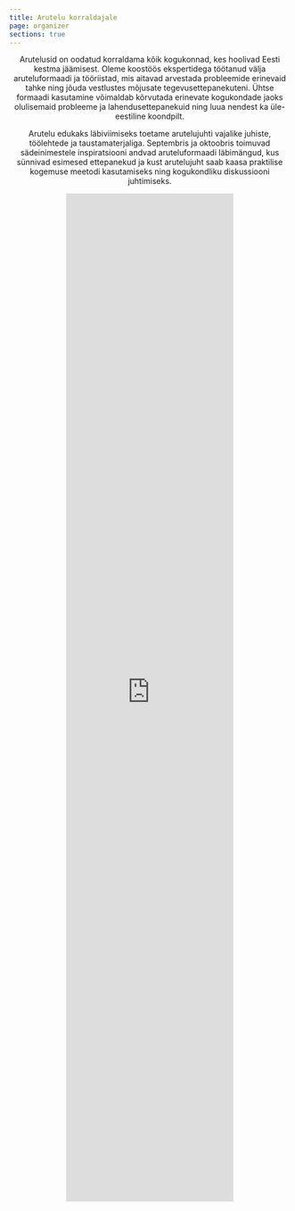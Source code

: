 ```yaml
---
title: Arutelu korraldajale
page: organizer
sections: true
---
```

<section class="white-section text-section"><center>

Arutelusid on oodatud korraldama kõik kogukonnad, kes hoolivad Eesti kestma jäämisest. Oleme koostöös ekspertidega töötanud välja aruteluformaadi ja tööriistad, mis aitavad arvestada probleemide erinevaid tahke ning jõuda vestlustes mõjusate tegevusettepanekuteni. Ühtse formaadi kasutamine võimaldab kõrvutada erinevate kogukondade jaoks olulisemaid probleeme ja lahendusettepanekuid ning luua nendest ka üle-eestiline koondpilt.

Arutelu edukaks läbiviimiseks toetame arutelujuhti vajalike juhiste, töölehtede ja taustamaterjaliga. Septembris ja oktoobris toimuvad sädeinimestele inspiratsiooni andvad aruteluformaadi läbimängud, kus sünnivad esimesed ettepanekud ja kust arutelujuht saab kaasa praktilise kogemuse meetodi kasutamiseks ning kogukondliku diskussiooni juhtimiseks.

</center></section>

<section class="white-section form-section"><center>
<iframe src="https://docs.google.com/forms/d/e/1FAIpQLSdMN6lfa7Bl3OlUcFIGZLpzWUaL9oTgzKXQoRFnX2MD7IeDrA/viewform?embedded=true" height="1806" frameborder="0" marginheight="0" marginwidth="0">Loading...</iframe>
</center></section>

<!--stackedit_data:
eyJoaXN0b3J5IjpbNzQwMDcxMDgwXX0=
-->
